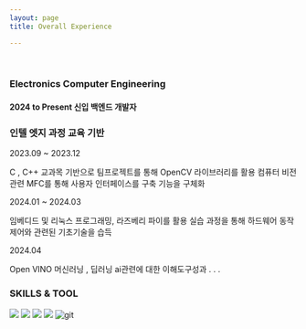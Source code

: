 ```yaml
---
layout: page
title: Overall Experience

---
```

<br/>

### Electronics Computer Engineering
#### 2024 to Present 신입 백엔드 개발자  

### 인텔 엣지 과정 교육 기반 

2023.09 ~ 2023.12

C , C++ 교과목 기반으로 팀프로젝트를 통해 OpenCV 라이브러리를 활용 
컴퓨터 비전 관련 MFC를 통해 사용자 인터페이스를 구축 기능을 구체화

2024.01 ~ 2024.03

임베디드 및 리눅스 프로그래밍, 라즈베리 파이를 활용
실습 과정을 통해 하드웨어 동작 제어와 관련된 기초기술을 습득

2024.04

Open VINO 머신러닝 , 딥러닝 ai관련에 대한 이해도구성과 . . .

### SKILLS & TOOL


<img src="https://img.shields.io/badge/C -gold?style=for-the-badge&logo=C&logoColor=black"/> <img src="https://img.shields.io/badge/C++-green?style=for-the-badge&logo=cplusplus&logoColor=00599C"/> <img src="https://img.shields.io/badge/Python-yellow?style=for-the-badge&logo=python&logoColor=3776AB"/> <img src="https://img.shields.io/badge/MySql-lightblue?style=for-the-badge&logo=mysql&logoColor=black"/> ![git](https://img.shields.io/badge/git-F05032?style=for-the-badge&logo=git&logoColor=yellow)
  


<br/>



